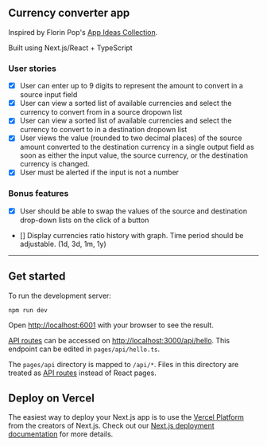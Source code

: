 ## Currency converter app
Inspired by Florin Pop's [App Ideas Collection](https://github.com/florinpop17/app-ideas/blob/master/Projects/2-Intermediate/Currency-Converter.md). 

Built using Next.js/React + TypeScript
### User stories

- [x] User can enter up to 9 digits to represent the amount to convert in a source input field  
- [x] User can view a sorted list of available currencies and select the currency to convert from in a source dropown list  
- [x] User can view a sorted list of available currencies and select the currency to convert to in a destination dropown list  
- [x] User views the value (rounded to two decimal places) of the source amount converted to the destination currency in a single output field as soon as either the input value, the source currency, or the destination currency is changed.  
- [x] User must be alerted if the input is not a number  

### Bonus features

- [x] User should be able to swap the values of the source and destination drop-down lists on the click of a button
- [] Display currencies ratio history with graph. Time period should be adjustable. (1d, 3d, 1m, 1y)

---

## Get started

To run the development server:

```bash
npm run dev
```

Open [http://localhost:6001](http://localhost:6001) with your browser to see the result.

[API routes](https://nextjs.org/docs/api-routes/introduction) can be accessed on [http://localhost:3000/api/hello](http://localhost:3000/api/hello). This endpoint can be edited in `pages/api/hello.ts`.

The `pages/api` directory is mapped to `/api/*`. Files in this directory are treated as [API routes](https://nextjs.org/docs/api-routes/introduction) instead of React pages.

## Deploy on Vercel

The easiest way to deploy your Next.js app is to use the [Vercel Platform](https://vercel.com/new) from the creators of Next.js.
Check out our [Next.js deployment documentation](https://nextjs.org/docs/deployment) for more details.
